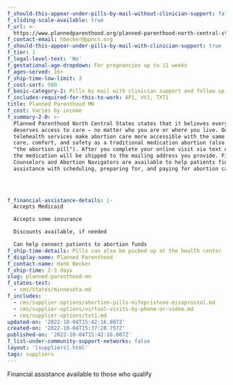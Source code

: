 ```yaml
---
f_should-this-appear-under-pills-by-mail-without-clinician-support: false
f_sliding-scale-available: true
f_url: >-
  https://www.plannedparenthood.org/planned-parenthood-north-central-states/campaigns/abortion-care
f_contact-email: hbecker@ppncs.org
f_should-this-appear-under-pills-by-mail-with-clinician-support: true
f_tier: 1
f_legal-level-text: 'No'
f_gestational-age-dropdown: For pregnancies up to 11 weeks
f_ages-served: 16+
f_ship-time-low-limit: 3
f_cost-sort: 500
f_basic-category-2: Pills by mail with clinician support and follow up services
f_includes-required-for-this-to-work: AP1, VV1, TXT1
title: Planned Parenthood MN
f_cost: Varies by income
f_summary-2-0: >-
  Planned Parenthood North Central States states that it believes everyone
  deserves access to care – no matter who you are or where you live. Our
  telehealth services make abortion care more accessible with the same level of
  care, comfort, and safety as a traditional medication abortion (also known as
  "the abortion pill"). After you complete your online visit via text or video,
  the medication will be shipped to the mailing address you provide. Financial
  Counselors and Abortion Navigators are available to help patients find
  assistance with scheduling, preparing for, and paying for abortion care.

    

  ‍
f_financial-assistance-details: |-
  Accepts Medicaid

  Accepts some insurance

  Discounts available, if needed

  Can help connect patients to abortion funds
f_ship-time-details: Pills can also be picked up at the health center
f_display-name: Planned Parenthood
f_contact-name: Hank Becker
f_ship-time: 2-3 days
slug: planned-parenthood-mn
f_states-test:
  - cms/states/minnesota.md
f_includes:
  - cms/supplier-options/abortion-pills-mifepristone-misoprostol.md
  - cms/supplier-options/virtual-visits-by-phone-or-video.md
  - cms/supplier-options/txt1.md
updated-on: '2022-10-04T15:42:16.007Z'
created-on: '2022-10-04T15:37:28.757Z'
published-on: '2022-10-04T15:42:16.007Z'
f_list-under-community-support-networks: false
layout: '[suppliers].html'
tags: suppliers
---
```


Financial assistance available to those who qualify
